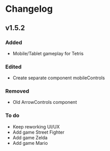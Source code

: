 # Changelog

## v1.5.2

### Added
- Mobile/Tablet gameplay for Tetris

### Edited
 - Create separate component mobileControls

### Removed
- Old ArrowControls component

### To do
 - Keep reworking UI/UX
 - Add game Street Fighter
 - Add game Zelda
 - Add game Mario
